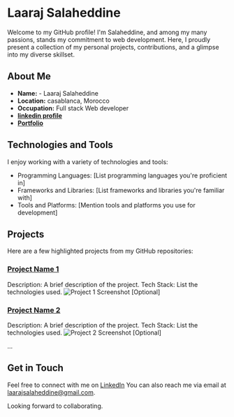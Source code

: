 # Laaraj Salaheddine

Welcome to my GitHub profile! I'm Salaheddine, and among my many passions, stands my commitment to web development. Here, I proudly present a collection of my personal projects, contributions, and a glimpse into my diverse skillset.

## About Me

- **Name:** - Laaraj Salaheddine
- **Location:** casablanca, Morocco
- **Occupation:** Full stack Web developer 
- **[linkedin profile](https://www.linkedin.com/in/laarajsalaheddine/)**
- **[Portfolio](https://laarasalaheddine.github.io/p)**

## Technologies and Tools

I enjoy working with a variety of technologies and tools:

- Programming Languages: [List programming languages you're proficient in]
- Frameworks and Libraries: [List frameworks and libraries you're familiar with]
- Tools and Platforms: [Mention tools and platforms you use for development]

## Projects

Here are a few highlighted projects from my GitHub repositories:

### [Project Name 1](link-to-project-1)
Description: A brief description of the project.
Tech Stack: List the technologies used.
![Project 1 Screenshot](project-1-screenshot.png) [Optional]

### [Project Name 2](link-to-project-2)
Description: A brief description of the project.
Tech Stack: List the technologies used.
![Project 2 Screenshot](project-2-screenshot.png) [Optional]

...

## Get in Touch

Feel free to connect with me on [LinkedIn](https://www.linkedin.com/in/laarajsalaheddine/) You can also reach me via email at <a href="mailto:laarajsalaheddine@gmail.com">laarajsalaheddine@gmail.com</a>.

Looking forward to collaborating.

